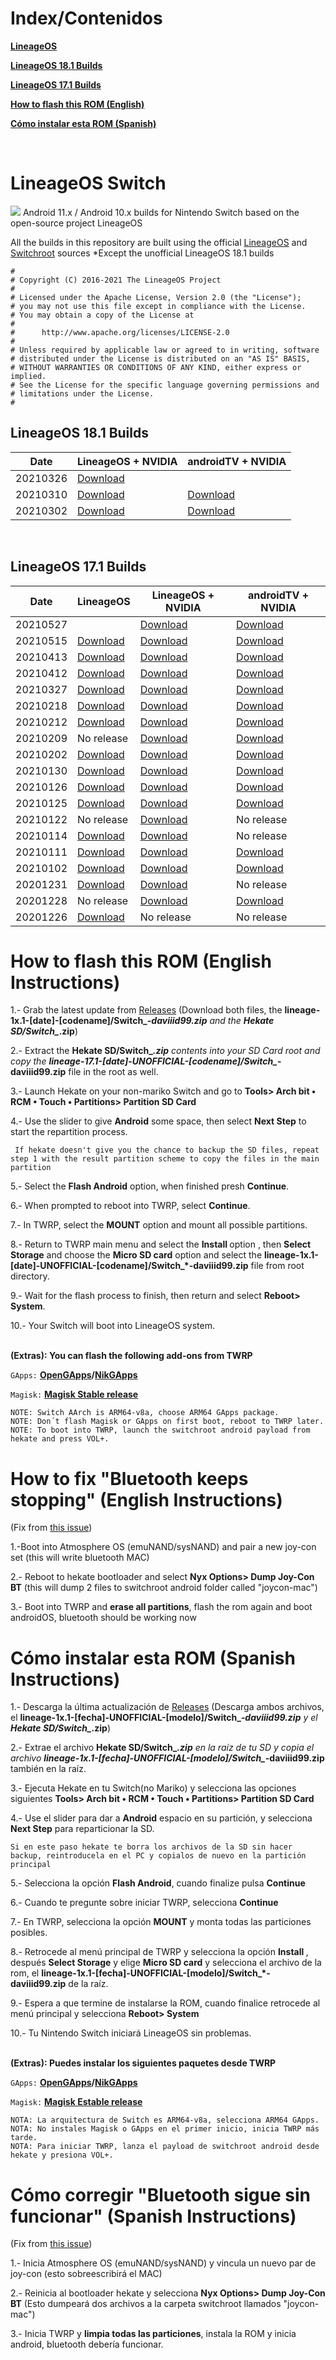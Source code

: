# Index/Contenidos
<b><a href="https://github.com/daviiid99/LineageOS-Switch-T210-UNOFFICIAL#lineageos-switch">LineageOS</a></b>

<b><a href="https://github.com/daviiid99/LineageOS-Switch-T210-UNOFFICIAL#lineageos-181-builds">LineageOS 18.1 Builds</a></b>

<b><a href="https://github.com/daviiid99/LineageOS-Switch-T210-UNOFFICIAL#lineageos-171-builds">LineageOS 17.1 Builds</a></b>

<b><a href="https://github.com/daviiid99/LineageOS-Switch-T210-UNOFFICIAL#how-to-flash-this-rom-english-instructions">How to flash this ROM (English)</a></b>

<b><a href="https://github.com/daviiid99/LineageOS-Switch-T210-UNOFFICIAL#cómo-instalar-esta-rom-spanish-instructions">Cómo instalar esta ROM (Spanish)</a></b>


<br/>

# LineageOS Switch
<img src="https://github.com/daviiid99/Lineageos-17.1-T210-Switch-/blob/main/qbuilds.png">
Android 11.x / Android 10.x builds for Nintendo Switch based on the open-source project LineageOS
<br/>

All the builds in this repository are built using the official <a href="https://github.com/LineageOS/android">LineageOS</a> and <a href="https://gitlab.com/switchroot/android">Switchroot</a> sources
*Except the unofficial LineageOS 18.1 builds
```
#
# Copyright (C) 2016-2021 The LineageOS Project
#
# Licensed under the Apache License, Version 2.0 (the "License");
# you may not use this file except in compliance with the License.
# You may obtain a copy of the License at
#
#      http://www.apache.org/licenses/LICENSE-2.0
#
# Unless required by applicable law or agreed to in writing, software
# distributed under the License is distributed on an "AS IS" BASIS,
# WITHOUT WARRANTIES OR CONDITIONS OF ANY KIND, either express or implied.
# See the License for the specific language governing permissions and
# limitations under the License.
#
```
## LineageOS 18.1 Builds

| Date   | LineageOS + NVIDIA                                   |androidTV + NVIDIA         |
| ------------------- | -------------------------------------------|-------------------|
| 20210326| <a href="https://github.com/daviiid99/LineageOS-Switch-T210/releases/tag/20210326">Download</a> | |
| 20210310| <a href="https://github.com/daviiid99/LineageOS-Switch-T210/releases/tag/20210310.1">Download</a> | <a href="https://github.com/daviiid99/LineageOS-Switch-T210/releases/tag/20210310.2">Download</a>|
| 20210302| <a href="https://github.com/daviiid99/LineageOS-Switch-T210/releases/tag/20210302.1">Download</a> | <a href="https://github.com/daviiid99/LineageOS-Switch-T210/releases/tag/20210302.2">Download</a>|
<br/>

## LineageOS 17.1 Builds

| Date   | LineageOS   | LineageOS + NVIDIA                                   |androidTV + NVIDIA         |
| ------------------- | ------------------- | -------------------------------------------|-------------------|
| 20210527|| <a href="https://github.com/daviiid99/LineageOS-Switch-T210/releases/tag/20210527.1">Download</a> | <a href="https://github.com/daviiid99/LineageOS-Switch-T210/releases/tag/20210527.2">Download</a>|
| 20210515| <a href="https://github.com/daviiid99/LineageOS-Switch-T210/releases/tag/20210515.1">Download</a>| <a href="https://github.com/daviiid99/LineageOS-Switch-T210/releases/tag/20210515.2">Download</a> | <a href="https://github.com/daviiid99/LineageOS-Switch-T210/releases/tag/20210515.3">Download</a>|
| 20210413| <a href="https://github.com/daviiid99/LineageOS-Switch-T210/releases/tag/20210413.1">Download</a>| <a href="https://github.com/daviiid99/LineageOS-Switch-T210/releases/tag/20210413.2">Download</a> | <a href="https://github.com/daviiid99/LineageOS-Switch-T210/releases/tag/20210413.3">Download</a>|
| 20210412| <a href="https://github.com/daviiid99/LineageOS-Switch-T210/releases/tag/20210412.1">Download</a>| <a href="https://github.com/daviiid99/LineageOS-Switch-T210/releases/tag/20210412.2">Download</a> | <a href="https://github.com/daviiid99/LineageOS-Switch-T210/releases/tag/20210412.3">Download</a>|
| 20210327| <a href="https://github.com/daviiid99/LineageOS-Switch-T210/releases/tag/20210327.1">Download</a>| <a href="https://github.com/daviiid99/LineageOS-Switch-T210/releases/tag/20210327.2">Download</a> | <a href="https://github.com/daviiid99/LineageOS-Switch-T210/releases/tag/20210327.3">Download</a>|
| 20210218| <a href="https://github.com/daviiid99/LineageOS-Switch-T210/releases/tag/20210218.1">Download</a>| <a href="https://github.com/daviiid99/LineageOS-Switch-T210/releases/tag/20210218.2">Download</a> | <a href="https://github.com/daviiid99/LineageOS-Switch-T210/releases/tag/20210218.3">Download</a>|
| 20210212| <a href="https://github.com/daviiid99/LineageOS-Switch-T210/releases/tag/20210212.1">Download</a>| <a href="https://github.com/daviiid99/LineageOS-Switch-T210/releases/tag/20210212.2">Download</a> | <a href="https://github.com/daviiid99/LineageOS-Switch-T210/releases/tag/20210212.3">Download</a>|
| 20210209| No release| <a href="https://github.com/daviiid99/LineageOS-Switch-T210/releases/tag/20210209.1">Download</a> | <a href="https://github.com/daviiid99/LineageOS-Switch-T210/releases/tag/20210209.2">Download</a>|
| 20210202| <a href="https://github.com/daviiid99/LineageOS-Switch-T210/releases/tag/20210202.1">Download</a>| <a href="https://github.com/daviiid99/LineageOS-Switch-T210/releases/tag/20210202.2">Download</a> | <a href="https://github.com/daviiid99/LineageOS-Switch-T210/releases/tag/20210202.3">Download</a>|
| 20210130| <a href="https://github.com/daviiid99/LineageOS-Switch-T210/releases/tag/20210130.1">Download</a>| <a href="https://github.com/daviiid99/LineageOS-Switch-T210/releases/tag/20210130.2">Download</a> | <a href="https://github.com/daviiid99/LineageOS-Switch-T210/releases/tag/20210130.3">Download</a>|
| 20210126| <a href="https://github.com/daviiid99/LineageOS-Switch-T210/releases/tag/20210126.1">Download</a>| <a href="https://github.com/daviiid99/LineageOS-Switch-T210/releases/tag/20210126.2">Download</a> | <a href="https://github.com/daviiid99/LineageOS-Switch-T210/releases/tag/20210126.3">Download</a>|
| 20210125| <a href="https://github.com/daviiid99/LineageOS-Switch-T210/releases/tag/20210125.1">Download</a>| <a href="https://github.com/daviiid99/LineageOS-Switch-T210/releases/tag/20210125.2">Download</a> | <a href="https://github.com/daviiid99/LineageOS-Switch-T210/releases/tag/20210125.3">Download</a>|
| 20210122| No release| <a href="https://github.com/daviiid99/LineageOS-Switch-T210/releases/tag/20210122.2">Download</a> | No release|
| 20210114| <a href="https://github.com/daviiid99/LineageOS-Switch-T210/releases/tag/20210114.1">Download</a>| <a href="https://github.com/daviiid99/LineageOS-Switch-T210/releases/tag/20210114.2">Download</a> | No release|
| 20210111| <a href="https://github.com/daviiid99/LineageOS-Switch-T210/releases/tag/20210111.2">Download</a>| <a href="https://github.com/daviiid99/LineageOS-Switch-T210/releases/tag/20210111.3">Download</a> | <a href="https://github.com/daviiid99/LineageOS-Switch-T210/releases/tag/20210111.1">Download</a>|
| 20210102      | <a href="https://github.com/daviiid99/LineageOS-Switch-T210/releases/tag/20210102.2">Download</a>| <a href="https://github.com/daviiid99/LineageOS-Switch-T210/releases/tag/20210102.3">Download</a> | <a href="https://github.com/daviiid99/LineageOS-Switch-T210/releases/tag/20210102.1">Download</a>|
| 20201231     |  <a href="https://github.com/daviiid99/LineageOS-Switch-T210/releases/tag/20201231.1">Download</a>|<a href="https://github.com/daviiid99/LineageOS-Switch-T210/releases/tag/20201231.2">Download</a>| No release|
| 20201228      | No release|<a href="https://github.com/daviiid99/LineageOS-Switch-T210/releases/tag/20201228">Download</a>|<a href="https://github.com/daviiid99/LineageOS-Switch-T210/releases/tag/20201228.1">Download</a>|
| 20201226      |  <a href="https://github.com/daviiid99/LineageOS-Switch-T210/releases/tag/20201226">Download</a>| No release| No release|

# How to flash this ROM (English Instructions)

1.- Grab the latest update from <a href="https://github.com/daviiid99/Lineageos-1x.1-T210-Switch/releases">Releases</a>
  (Download both files, the <b>lineage-1x.1-[date]-[codename]/Switch_*-daviiid99.zip</b> and the <b>Hekate SD/Switch_*.zip</b>)
  
2.- Extract the <b>Hekate SD/Switch_*.zip</b> contents into your SD Card root and copy the <b>lineage-17.1-[date]-UNOFFICIAL-[codename]/Switch_*-daviiid99.zip</b> file in the root as well.
  
3.- Launch Hekate on your non-mariko Switch and go to <b>Tools> Arch bit • RCM • Touch • Partitions> Partition SD Card</b>

4.- Use the slider to give <b>Android</b> some space, then select <b>Next Step</b> to start the repartition process.

``` If hekate doesn't give you the chance to backup the SD files, repeat step 1 with the result partition scheme to copy the files in the main partition```
  
5.- Select the <b>Flash Android</b> option, when finished presh <b>Continue</b>.
  
6.- When prompted to reboot into TWRP, select <b>Continue</b>.
  
7.- In TWRP, select the <b>MOUNT</b> option and mount all possible partitions.

8.- Return to TWRP main menu and select the <b> Install </b> option , then <b>Select Storage</b> and choose the <b>Micro SD card</b> option and select the <b>lineage-1x.1-[date]-UNOFFICIAL-[codename]/Switch_*-daviiid99.zip</b> file from root directory.
  
9.- Wait for the flash process to finish, then return and select <b>Reboot> System</b>.
 
10.- Your Switch will boot into LineageOS system.
 <br/>
 <br/>
 
<b>(Extras): You can flash the following add-ons from TWRP </b>

```GApps:```
<b><a href="https://opengapps.org/">OpenGApps</a>/<a href="https://sourceforge.net/projects/nikgapps/files/Releases/NikGapps-Q/">NikGApps</a> </b> 

```Magisk:```
<b><a href="https://github.com/topjohnwu/Magisk/releases">Magisk Stable release</a></b>
```
NOTE: Switch AArch is ARM64-v8a, choose ARM64 GApps package.
NOTE: Don´t flash Magisk or GApps on first boot, reboot to TWRP later.
NOTE: To boot into TWRP, launch the switchroot android payload from hekate and press VOL+.
```
 
 # How to fix "Bluetooth keeps stopping" (English Instructions)
 (Fix from <a href="https://github.com/daviiid99/LineageOS-Switch-T210/issues/19">this issue</a>)
 
 1.-Boot into Atmosphere OS (emuNAND/sysNAND) and pair a new joy-con set (this will write bluetooth MAC)
 
 2.- Reboot to hekate bootloader and select <b>Nyx Options> Dump Joy-Con BT</b> (this will dump 2 files to switchroot android folder called "joycon-mac")
 
 3.- Boot into TWRP and <b>erase all partitions</b>, flash the rom again and boot androidOS, bluetooth should be working now

# Cómo instalar esta ROM (Spanish Instructions)

1.- Descarga la última actualización de <a href="https://github.com/daviiid99/Lineageos-17.1-T210-Switch/releases">Releases</a>
  (Descarga ambos archivos, el <b>lineage-1x.1-[fecha]-UNOFFICIAL-[modelo]/Switch_*-daviiid99.zip</b> y el <b>Hekate SD/Switch_*.zip</b>)
  
2.- Extrae el archivo <b>Hekate SD/Switch_*.zip</b> en la raíz de tu SD y copia el archivo <b>lineage-1x.1-[fecha]-UNOFFICIAL-[modelo]/Switch_*-daviiid99.zip</b> también en la raíz.
  
3.- Ejecuta Hekate en tu Switch(no Mariko) y selecciona las opciones siguientes <b>Tools> Arch bit • RCM • Touch • Partitions> Partition SD Card</b>

4.- Use el slider para dar a <b>Android</b> espacio en su partición, y selecciona <b>Next Step</b> para reparticionar la SD.

```Si en este paso hekate te borra los archivos de la SD sin hacer backup, reintroducela en el PC y copialos de nuevo en la partición principal```
  
5.- Selecciona la opción <b>Flash Android</b>, cuando finalize pulsa <b>Continue</b>
  
6.- Cuando te pregunte sobre iniciar TWRP, selecciona <b>Continue</b>
  
7.- En TWRP, selecciona la opción <b>MOUNT</b> y monta todas las particiones posibles.

8.- Retrocede al menú principal de TWRP y selecciona la opción <b> Install </b>, después <b>Select Storage</b> y elige <b>Micro SD card</b> y selecciona el archivo de la rom, el <b>lineage-1x.1-[fecha]-UNOFFICIAL-[modelo]/Switch_*-daviiid99.zip</b> de la raíz.
  
9.- Espera a que termine de instalarse la ROM, cuando finalice retrocede al menú principal y selecciona <b>Reboot> System</b>
 
10.- Tu Nintendo Switch iniciará LineageOS sin problemas.
 <br/>
 <br/>
 
<b>(Extras): Puedes instalar los siguientes paquetes desde TWRP</b>

```GApps:```
<b><a href="https://opengapps.org/">OpenGApps</a>/<a href="https://sourceforge.net/projects/nikgapps/files/Releases/NikGapps-Q/">NikGApps</a> </b> 

```Magisk:```
<b><a href="https://github.com/topjohnwu/Magisk/releases">Magisk Estable release</a></b>
```
NOTA: La arquitectura de Switch es ARM64-v8a, selecciona ARM64 GApps.
NOTA: No instales Magisk o GApps en el primer inicio, inicia TWRP más tarde.
NOTA: Para iniciar TWRP, lanza el payload de switchroot android desde hekate y presiona VOL+.
```

 # Cómo corregir "Bluetooth sigue sin funcionar" (Spanish Instructions)
 (Fix from <a href="https://github.com/daviiid99/LineageOS-Switch-T210/issues/19">this issue</a>)
 
 1.- Inicia Atmosphere OS (emuNAND/sysNAND) y vincula un nuevo par de joy-con (esto sobreescribirá el MAC)
 
 2.- Reinicia al bootloader hekate y selecciona <b>Nyx Options> Dump Joy-Con BT</b> (Esto dumpeará dos archivos a la carpeta switchroot llamados "joycon-mac")
 
 3.- Inicia TWRP y <b>limpia todas las particiones</b>, instala la ROM y inicia android, bluetooth debería funcionar.
 
 
